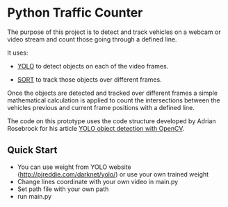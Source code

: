 # Python Traffic Counter

The purpose of this project is to detect and track vehicles on a webcam or video stream and count those going through a defined line. 

It uses:

* [YOLO](https://www.pyimagesearch.com/2018/11/12/yolo-object-detection-with-opencv) to detect objects on each of the video frames.

* [SORT](https://github.com/abewley/sort) to track those objects over different frames.

Once the objects are detected and tracked over different frames a simple mathematical calculation is applied to count the intersections between the vehicles previous and current frame positions with a defined line.

The code on this prototype uses the code structure developed by Adrian Rosebrock for his article [YOLO object detection with OpenCV](https://www.pyimagesearch.com/2018/11/12/yolo-object-detection-with-opencv).

## Quick Start
 - You can use weight from YOLO website (http://pjreddie.com/darknet/yolo/) or use your own trained weight
 - Change lines coordinate with your own video in main.py
 - Set path file with your own path
 - run main.py 
